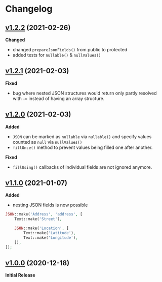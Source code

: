# Changelog

## [v1.2.2](https://github.com/naoray/nova-json/tree/v1.2.2) (2021-02-26)

**Changed**
- changed `prepareJsonFields()` from public to protected
- added tests for `nullable()` & `nullValues()`

## [v1.2.1](https://github.com/naoray/nova-json/tree/v1.2.1) (2021-02-03)

**Fixed**
- bug where nested JSON structures would return only partly resolved with `->` instead of having an array structure.

## [v1.2.0](https://github.com/naoray/nova-json/tree/v1.2.0) (2021-02-03)

**Added**
- `JSON` can be marked as `nullable` via `nullable()` and specify values counted as `null` via `nullValues()`
- `fillOnce()` method to prevent values being filled one after another.

**Fixed**
- `fillUsing()` callbacks of individual fields are not ignored anymore.

## [v1.1.0](https://github.com/naoray/nova-json/tree/v1.1.0) (2021-01-07)

**Added**
- nesting JSON fields is now possible

```php
JSON::make('Address', 'address', [
    Text::make('Street'),

    JSON::make('Location', [
        Text::make('Latitude'),
        Text::make('Longitude'),
    ]),
]);
```

## [v1.0.0](https://github.com/naoray/nova-json/tree/v1.0.0) (2020-12-18)

**Initial Release**
